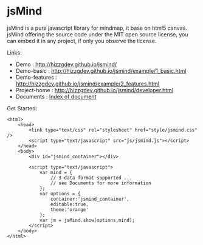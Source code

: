 jsMind
======

jsMind is a pure javascript library for mindmap, it base on html5 canvas. jsMind offering the source code under the MIT open source license, you can embed it in any project, if only you observe the license.

Links:

* Demo : <http://hizzgdev.github.io/jsmind/>
* Demo-basic : <http://hizzgdev.github.io/jsmind/example/1_basic.html>
* Demo-features : <http://hizzgdev.github.io/jsmind/example/2_features.html>
* Project-home : <http://hizzgdev.github.io/jsmind/developer.html>
* Documents : [Index of document][1]

Get Started:

    <html>
        <head>
            <link type="text/css" rel="stylesheet" href="style/jsmind.css" />
            <script type="text/javascript" src="js/jsmind.js"></script>
        </head>
        <body>
            <div id="jsmind_container"></div>

            <script type="text/javascript">
                var mind = {
                    // 3 data format supported ...
                    // see Documents for more information
                };
                var options = {
                    container:'jsmind_container',
                    editable:true,
                    theme:'orange'
                };
                var jm = jsMind.show(options,mind);
            </script>
        </body>
    </html>

[1]:docs/index.md
